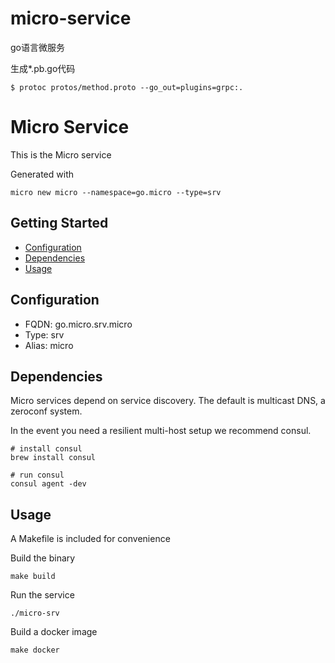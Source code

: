 # micro-service
go语言微服务

生成*.pb.go代码
```shell
$ protoc protos/method.proto --go_out=plugins=grpc:.
```

# Micro Service

This is the Micro service

Generated with

```
micro new micro --namespace=go.micro --type=srv
```

## Getting Started

- [Configuration](#configuration)
- [Dependencies](#dependencies)
- [Usage](#usage)

## Configuration

- FQDN: go.micro.srv.micro
- Type: srv
- Alias: micro

## Dependencies

Micro services depend on service discovery. The default is multicast DNS, a zeroconf system.

In the event you need a resilient multi-host setup we recommend consul.

```
# install consul
brew install consul

# run consul
consul agent -dev
```

## Usage

A Makefile is included for convenience

Build the binary

```
make build
```

Run the service
```
./micro-srv
```

Build a docker image
```
make docker
```
